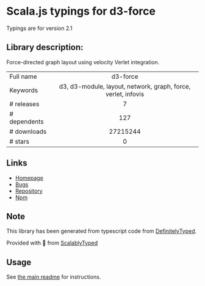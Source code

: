 
# Scala.js typings for d3-force

Typings are for version 2.1

## Library description:
Force-directed graph layout using velocity Verlet integration.

|                    |                 |
| ------------------ | :-------------: |
| Full name          | d3-force |
| Keywords           | d3, d3-module, layout, network, graph, force, verlet, infovis |
| # releases         | 7 |
| # dependents       | 127 |
| # downloads        | 27215244 |
| # stars            | 0 |

## Links
- [Homepage](https://d3js.org/d3-force/)
- [Bugs](https://github.com/d3/d3-force/issues)
- [Repository](https://github.com/d3/d3-force)
- [Npm](https://www.npmjs.com/package/d3-force)
    


## Note
This library has been generated from typescript code from [DefinitelyTyped](https://definitelytyped.org).

Provided with :purple_heart: from [ScalablyTyped](https://github.com/oyvindberg/ScalablyTyped)

## Usage
See [the main readme](../../readme.md) for instructions.


